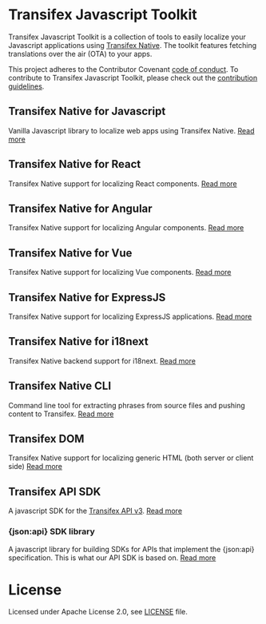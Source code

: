 # Transifex Javascript Toolkit

Transifex Javascript Toolkit is a collection of tools to easily localize your Javascript applications using [Transifex Native](https://www.transifex.com/native/).
The toolkit features fetching translations over the air (OTA) to your apps.

This project adheres to the Contributor Covenant [code of conduct](/CODE_OF_CONDUCT.md). To contribute to Transifex Javascript Toolkit, please check out the [contribution guidelines](/CONTRIBUTING.md).

## Transifex Native for Javascript

Vanilla Javascript library to localize web apps using Transifex Native.
[Read more](https://github.com/transifex/transifex-javascript/tree/master/packages/native)

## Transifex Native for React

Transifex Native support for localizing React components.
[Read more](https://github.com/transifex/transifex-javascript/tree/master/packages/react)

## Transifex Native for Angular

Transifex Native support for localizing Angular components.
[Read more](https://github.com/transifex/transifex-javascript/tree/master/packages/angular/projects/tx-native-angular-sdk)

## Transifex Native for Vue

Transifex Native support for localizing Vue components.
[Read more](https://github.com/transifex/transifex-javascript/tree/master/packages/vue2)

## Transifex Native for ExpressJS

Transifex Native support for localizing ExpressJS applications.
[Read more](https://github.com/transifex/transifex-javascript/tree/master/packages/express)

## Transifex Native for i18next

Transifex Native backend support for i18next.
[Read more](https://github.com/transifex/transifex-javascript/tree/master/packages/i18next)

## Transifex Native CLI

Command line tool for extracting phrases from source files and pushing content to Transifex.
[Read more](https://github.com/transifex/transifex-javascript/tree/master/packages/cli)

## Transifex DOM

Transifex Native support for localizing generic HTML (both server or client side)
[Read more](https://github.com/transifex/transifex-javascript/tree/master/packages/dom)

## Transifex API SDK

A javascript SDK for the [Transifex API v3](https://developers.transifex.com/reference).
[Read more](https://github.com/transifex/transifex-javascript/tree/master/packages/api)

### {json:api} SDK library

A javascript library for building SDKs for APIs that implement the {json:api}
specification. This is what our API SDK is based on.
[Read more](https://github.com/transifex/transifex-javascript/tree/master/packages/jsonapi)

# License

Licensed under Apache License 2.0, see [LICENSE](LICENSE) file.
